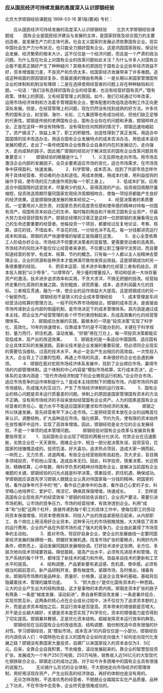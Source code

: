 ### 应从国民经济可持续发展的高度深入认识邯钢经验
北京大学邯钢经验课题组
1998-03-16
第1版(要闻)
专栏：

　　应从国民经济可持续发展的高度深入认识邯钢经验
　　北京大学邯钢经验课题组
　　国有企业是国民经济建设与发展的主体，是国家财政及综合国力的主要创造者，是发展生产力的主体代表。社会主义国家的发展必须依靠国有企业。现实中国社会生产力分布状况，也只能全力搞好国有企业。这是巩固国家政权，保证社会发展、经济繁荣的根本大计。这不仅仅是一个经济问题，而且是一个严肃的政治问题。为什么现在社会上对国有企业的改革问题如此关注？为什么许多人对国有企业能不能真正搞好产生了种种疑问？其根本的原因在于国有企业近些年经济效益不好，资本增值能力差，不良资产和负债太多，给国家经济发展带来了许多难题。造成这种局面的原因错综复杂，但最直接的理由有两条：一是长期以来国家管理国有企业的体制和机制没有理顺；二是在选择使用经营者的问题上存在种种缺陷和问题。一句话：“我们没有选择好国有企业的经营者，也没有经营好国有资产。”既有政策、体制上的原因，又有经营管理上的原因。如今，我们已经通过10年改革，运用市场经济体制和方法着手管理国有企业，整体配套的改组改造改制工作正向更深处发展。但是，在经营管理上的问题，现在仍然没有找到成熟的好方法。许多优秀的国有企业，如宝钢、海尔、长虹、三九集团等也有成功经验，但他们缺乏足够的代表性。邯钢是传统的老牌国有企业，国有企业存在的问题和矛盾，邯钢样样占全。正是在这样一种没有特殊性，没有得到任何照顾的情况下，邯钢迅速地崛起了。资产搞活了，效益上来了，职工的积极性、创造性得到了真正发挥。用适合中国国情的技术改造办法，用适合国有企业发展特点的成本否决办法，用低成本滚动发展的模式，走出了一条传统国有企业依靠企业自身的内在的发展动力，走向强大、走向成熟的路子。因此推广邯钢的经验对于解决现实的国有企业改革问题具有重要意义！
　　邯钢经验的精髓是什么？
　　1．义无反顾地走向市场。用市场去激活企业内部的发展因子。全员全要素适应市场的变化，适合市场需求，在市场竞争中获得盈利，快速发展。
　　2．科学管理，成本否决。找到了外部市场怎样作用于具体经营者、劳动者的办法和途径。用成本倒推，用成本约束，用利益挂钩的操作手段，使市场的压力直接作用到每一个职工身上。
　　3．低成本扩张。应用适合中国国情的适宜技术，尽量用少的投入，获得高效的产出。投资收回周期尽量缩短，投资改造周期尽量同国家宏观经济周期相吻合，使每一项投资都能产生良好的经济效果。这是邯钢快速发展的根本经验之一。
　　4．经营决策者的素质要高。一定要用对人民负责、对国家负责的高度责任感和使命感的精神对待每一份国有资产。视国有资本如自己的生命，每时每刻用血和汗来捍卫国有企业资产，尽最大努力去经营好国有资产。邯钢总经理刘汉章正是这样一位把邯钢的发展看得比自己的生命还要重要的经营者。他每投资一个项目，都要经过反复地论证、考察、核算。该花的钱，不惜血本。不该花的钱，一分钱也决不乱花。每一分钱都讲究运行成本和效益。邯钢的资产快速增值的秘密正是隐藏在这里。
　　5．全心全意依靠工人阶级办好企业。市场经济不但要求决策者的高智慧，更需要劳动者的高素质。市场经济的风险决不能仅仅让经营者来承担。不仅要让职工懂得守法劳动，而且要知道经营的哲学，有成本、核算、节约的概念。只有每一个人都以主人翁精神去管理企业，企业的资源和各种资本才能淋漓尽致地发挥出效益。这是邯钢成功的另一条很重要的经验。
　　6．把资本运营、技术进步和集约化经营三者有机结合。资本投入做到“以少带多”，“以增带存”。用少量的增量投入，带动和促进一大块存量资产的激活。技术进步追求效率和实用，不贪大求洋，不搞无把握的技改。经营始终走集约化高效的发展之路。告别粗放，讲究质量、成本，追求利润最大化的目标。三者相互贯通，融为一体，使企业的运作效益大大提高。这是邯钢成功的另一个秘密所在。
　　邯钢经验不是狭义的企业成本管理经验
　　1．成本管理是车间经营活动核算的管理方法。一般不同外界市场相结合。邯钢的成本否决，是直接由市场传递到企业内部的倒逼机制，是市场决定下的成本管理体系。其内涵是通过成本主线，把企业生产经营管理的各个环节约束控制起来，形成高效集约化的经营管理体系。
　　2．邯钢成功发展的实践，最根本的一项是“投资决策”实现了科学化、高效化。10年的快速增长，仅靠成本节约是不可能办到的。关键在于科学规划，量力而行，抓住机遇，滚动发展。“好钢”用在刀刃上，每一项投资决策都能实现低成本、高产出的改造效果。
　　3．邯钢走的是一条适应中国国情、适应国有企业具体实际的发展道路。高新尖技术是企业发展的重要前提，但必须同企业现实的需要恰当接轨，过高的技术水平，未必一定会产生出相应的高效益。一次性投入太大，企业背上了过重的包袱，再遇上市场的风波，本来很好的企业也会遇到麻烦。
　　4．邯钢在面对宏观市场经济体系发展中，找到了企业顺应市场，赢得市场的内部管理体制。这个体制的中心内容是“模拟市场核算，实行成本否决”。这一体系的主体内涵是：“现代市场经济制度下的企业微观运行机制。”企业符合市场，适应市场竞争的运作体制是什么？是成本主线控制下的模拟市场。内部市场同外部市场接轨，形成强大的互动力，产生了市场经济体制的运行效率。
　　5．国有企业的核心问题是资本运行质量差的问题。体制上的原因是国家管理国有资本的方法不正确。没有用市场经济的手段来放权经营国有企业资产。人为的因素是国有企业经营者的责任心、能力水平不能适应国家的要求和市场经济的发展。
　　邯钢之所以快速发展，首先经营者早下决心走市场。二是把经营资本放在企业的战略首位来认识。调整结构，扩大品种适应市场，强化核算，节约为先，使有限的资本始终在良性循环中运作，实现了高效率增值。因此，邯钢经验是全方位的企业发展经验，不是一个单项的成本管理问题。
　　邯钢经验对国有企业改革与发展具有重要指导意义
　　1．当前国有企业出现了明显的两极分化状况。优势企业在迅速膨胀，劣势企业在一天天衰败。困难企业中，相当一部分是决策失误，投资盲目，花国家的钱慷慨造成的。投资饥渴，好大喜功，追求热点项目，造成大家一拥而起，一哄而上，无力负责，进退两难。有些企业经营刚刚有些起色，贪大求全，盲目搞多领域投资，不知他山深浅，造成血本无归。因此，科学投资，慎重决策，长远预测，精确核算，心中有数，用科学负责的精神对待国有企业，是解决当前国有企业难题的关键。邯钢经验的闪光点就是科学决策，慎重投资，抓住机遇，确保成功。学邯钢就应该首先学习邯钢人兢兢业业认真对待国家每一分钱的精神。把国家的钱，看作战争年代手中的“枪”，看作自己身体中的血液，看作自己心爱的子女，科学精心地培养它，爱护它，用活它，确保其保值增值，快速成长。
　　2．怎样提高国有企业现有资产的经营效率？邯钢的经验告诉我们，企业资产要活，需要引进市场机制。让市场的竞争压力，市场的经营规律，有效渗透到企业。利用“成本”和“分配”这两个杠杆，直接传递到每个职工的具体工作中，使每位职工的劳动同资本保值增值、同资本使用效率、同投入产出的效益紧密结合起来，从内部职工、各个岗位上用活用好企业资本。这种多元化的市场倒推措施，大大降低了资本的运行费用，企业的产品在外部市场形成了强大的竞争力。企业由此赢得了市场竞争的主动权。
　　3．面对市场，驾驭好自身企业，使企业的发展曲线一定要同国家经济发展的脉搏相一致。把握好发展机遇，找准市场扩张的着眼点，利用好内外条件，顺势而上，滚动发展同跳跃发展相协调。打好技术进步这张牌。全方位、多层次地向技术领域要效益。降低能耗，提高产出水平，必须有先进技术和管理。在生产系统的每个环节，都体现了新技术的威力和作用。效益来自技术的更新和工艺水平的提高。
　　4．结构调整，产品更新要有紧迫感、危机感、使命感。必须有相当的超前意识。新产品研制开发，要有梯度性，紧跟市场，及时推出，储备有余。邯钢闯市场靠的是品种全、质量好、价格惠。这是企业竞争的基础，基础背后隐藏着技术、管理的雄厚功底。
　　5．“抓大放小”是优化国有资本的一种思路。让大的企业产生出大的结构效益，这才是事物的本质内核。邯钢走资本扩张的路子有两条：一条是“梯度发展、滚动前进”，靠自身积累技改发展；一条是兼并组合，实现优势互补。这两条的核心点在企业成长过程中，决不仅仅为了追求资本额的上升，而是追求资本相加之后，其运行效率是否提高。资本带来的增值额是否增大。并不是企业越大越好，关键是资本是否实现了科学优化，资本的增值能力是否得到了切实提高。邯钢兼并舞钢，正是优化资本结构，超越发挥资本运行效率的典型。
　　邯钢经验在当前国有企业的改组改造、结构调整、股份制改造中具有很强的针对性。学习邯钢经验，其“模拟市场，成本否决”的内容仅仅是一小部分。邯钢经验的内涵告诉人们：中国特色社会主义的国有企业如何走向强大？如何走向现代化发展之路？邯钢没有靠国家大量投资，自建厂以来国家投入的资本金仅为3．5亿元。后来，全靠企业自我积累，节衣缩食，滚动发展起来的。靠企业的智慧型投资扩张，发展成为一个年产250万吨钢，250万吨铁，销售收入近56亿元的大型现代化钢铁联合企业。邯钢走过的成功之路，对于如今许多困难中的国有企业具有很强的说服力。
　　无论搞什么形式的企业体制，不大胆地走向市场经济的管理体制，用好用活现存资产，产生出较高的经济效益，再好的体制也是没有用的。
　　无论怎样改制，不选准优秀的经营者，不兢兢业业踏踏实实在产品质量、品种上下功夫，不在市场中去竞争，企业终究是很难成功的。
